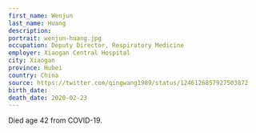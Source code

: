 ```yaml
---
first_name: Wenjun
last_name: Huang
description: 
portrait: wenjun-huang.jpg
occupation: Deputy Director, Respiratory Medicine
employer: Xiaogan Central Hospital
city: Xiaogan
province: Hubei
country: China
source: https://twitter.com/qingwang1989/status/1246126857927503872
birth_date: 
death_date: 2020-02-23
---
```


Died age 42 from COVID-19.